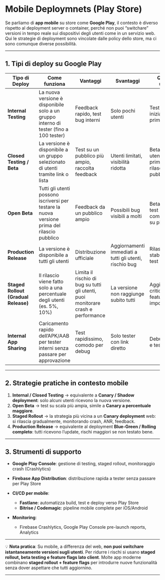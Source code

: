 # Mobile Deploymnets (Play Store)

Se parliamo di **app mobile** su store come **Google Play**, il contesto è diverso rispetto al deployment server o container, perché non puoi “switchare” versioni in tempo reale sui dispositivi degli utenti come in un servizio web. Qui le strategie di deployment sono vincolate dalle policy dello store, ma ci sono comunque diverse possibilità.

---

## 1. **Tipi di deploy su Google Play**

| Tipo di Deploy                       | Come funziona                                                                                 | Vantaggi                                                                          | Svantaggi                                               | Quando usarlo                                          |
| ------------------------------------ | --------------------------------------------------------------------------------------------- | --------------------------------------------------------------------------------- | ------------------------------------------------------- | ------------------------------------------------------ |
| **Internal Testing**                 | La nuova versione è disponibile solo a un gruppo interno di tester (fino a 100 tester)        | Feedback rapido, test bug interni                                                 | Solo pochi utenti                                       | Testing iniziale rapido prima di beta                  |
| **Closed Testing / Beta**            | La versione è disponibile a un gruppo selezionato di utenti tramite link o lista              | Test su un pubblico più ampio, raccolta feedback                                  | Utenti limitati, visibilità ridotta                     | Beta test con utenti reali prima del rilascio pubblico |
| **Open Beta**                        | Tutti gli utenti possono iscriversi per testare la nuova versione prima del rilascio pubblico | Feedback da un pubblico ampio                                                     | Possibili bug visibili a molti                          | Beta pubblica, test compatibilità su più device        |
| **Production Release**               | La versione è disponibile a tutti gli utenti                                                  | Distribuzione ufficiale                                                           | Aggiornamenti immediati a tutti gli utenti, rischio bug | Rilascio stabile dopo test                             |
| **Staged Rollout (Gradual Release)** | Il rilascio viene fatto solo a una percentuale degli utenti (es. 5%, 10%)                     | Limita il rischio di bug su tutti gli utenti, puoi monitorare crash e performance | La versione non raggiunge subito tutti                  | Aggiornamenti critici o nuove feature importanti       |
| **Internal App Sharing**             | Caricamento rapido dell’APK/AAB per tester interni senza passare per approvazione             | Test rapidissimo, comodo per debug                                                | Solo tester con link diretto                            | Debug veloce e test interni                            |

---

## 2. **Strategie pratiche in contesto mobile**

1. **Internal / Closed Testing** → equivalente a **Canary / Shadow deployment**: solo alcuni utenti ricevono la nuova versione.
2. **Open Beta** → test su scala più ampia, simile a **Canary a percentuale maggiore**.
3. **Staged Rollout** → la strategia più vicina a un **Canary deployment** web: si rilascia gradualmente, monitorando crash, ANR, feedback.
4. **Production Release** → equivalente al deployment **Blue-Green / Rolling completo**: tutti ricevono l’update, rischi maggiori se non testato bene.

---

## 3. **Strumenti di supporto**

* **Google Play Console**: gestione di testing, staged rollout, monitoraggio crash (Crashlytics)
* **Firebase App Distribution**: distribuzione rapida a tester senza passare per Play Store
* **CI/CD per mobile**:

  * **Fastlane**: automatizza build, test e deploy verso Play Store
  * **Bitrise / Codemagic**: pipeline mobile complete per iOS/Android
* **Monitoring**:

  * Firebase Crashlytics, Google Play Console pre-launch reports, Analytics

---

💡 **Nota pratica**:
Su mobile, a differenza del web, **non puoi switchare istantaneamente versioni sugli utenti**. Per ridurre i rischi si usano **staged rollout, beta testing e feature flags lato client**.
Molte app moderne combinano **staged rollout + feature flags** per introdurre nuove funzionalità senza dover aspettare che tutti aggiornino.

---
